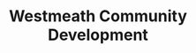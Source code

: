 ---
title: "Westmeath Community Development"
url: /mullingar/westmeath-community-development/
shop: Supermarkt
---